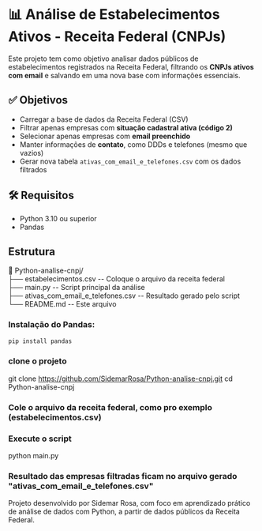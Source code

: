 # 📊 Análise de Estabelecimentos Ativos - Receita Federal (CNPJs)

Este projeto tem como objetivo analisar dados públicos de estabelecimentos registrados na Receita Federal, filtrando os **CNPJs ativos com email** e salvando em uma nova base com informações essenciais.

## ✅ Objetivos

- Carregar a base de dados da Receita Federal (CSV)
- Filtrar apenas empresas com **situação cadastral ativa (código 2)**
- Selecionar apenas empresas com **email preenchido**
- Manter informações de **contato**, como DDDs e telefones (mesmo que vazios)
- Gerar nova tabela `ativas_com_email_e_telefones.csv` com os dados filtrados

## 🛠️ Requisitos

- Python 3.10 ou superior
- Pandas

## Estrutura
📂 Python-analise-cnpj/ <br>
├── estabelecimentos.csv                -- Coloque o arquivo da receita federal <br>
├── main.py                            -- Script principal da análise <br>
├── ativas_com_email_e_telefones.csv  -- Resultado gerado pelo script <br>
└── README.md                          -- Este arquivo
<br>


### Instalação do Pandas:

```bash
pip install pandas
```

### clone o projeto
git clone https://github.com/SidemarRosa/Python-analise-cnpj.git
cd Python-analise-cnpj

### Cole o arquivo da receita federal, como pro exemplo (estabelecimentos.csv)

### Execute o script
python main.py

### Resultado das empresas filtradas ficam no arquivo gerado "ativas_com_email_e_telefones.csv"

Projeto desenvolvido por Sidemar Rosa, com foco em aprendizado prático de análise de dados com Python, a partir de dados públicos da Receita Federal.
